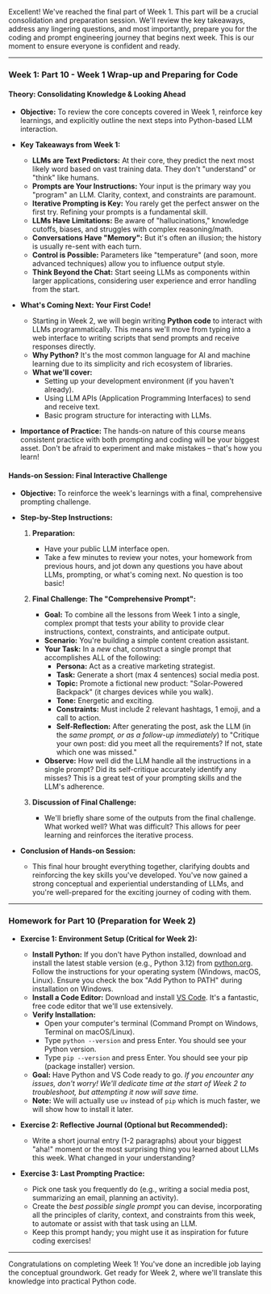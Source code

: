 Excellent\! We've reached the final part of Week 1. This part will be a crucial consolidation and preparation session. We'll review the key takeaways, address any lingering questions, and most importantly, prepare you for the coding and prompt engineering journey that begins next week. This is our moment to ensure everyone is confident and ready.

-----

### **Week 1: Part 10 - Week 1 Wrap-up and Preparing for Code**

#### **Theory: Consolidating Knowledge & Looking Ahead**

  * **Objective:** To review the core concepts covered in Week 1, reinforce key learnings, and explicitly outline the next steps into Python-based LLM interaction.

  * **Key Takeaways from Week 1:**

      * **LLMs are Text Predictors:** At their core, they predict the next most likely word based on vast training data. They don't "understand" or "think" like humans.
      * **Prompts are Your Instructions:** Your input is the primary way you "program" an LLM. Clarity, context, and constraints are paramount.
      * **Iterative Prompting is Key:** You rarely get the perfect answer on the first try. Refining your prompts is a fundamental skill.
      * **LLMs Have Limitations:** Be aware of "hallucinations," knowledge cutoffs, biases, and struggles with complex reasoning/math.
      * **Conversations Have "Memory":** But it's often an illusion; the history is usually re-sent with each turn.
      * **Control is Possible:** Parameters like "temperature" (and soon, more advanced techniques) allow you to influence output style.
      * **Think Beyond the Chat:** Start seeing LLMs as components within larger applications, considering user experience and error handling from the start.

  * **What's Coming Next: Your First Code\!**

      * Starting in Week 2, we will begin writing **Python code** to interact with LLMs programmatically. This means we'll move from typing into a web interface to writing scripts that send prompts and receive responses directly.
      * **Why Python?** It's the most common language for AI and machine learning due to its simplicity and rich ecosystem of libraries.
      * **What we'll cover:**
          * Setting up your development environment (if you haven't already).
          * Using LLM APIs (Application Programming Interfaces) to send and receive text.
          * Basic program structure for interacting with LLMs.

  * **Importance of Practice:** The hands-on nature of this course means consistent practice with both prompting and coding will be your biggest asset. Don't be afraid to experiment and make mistakes – that's how you learn\!

#### **Hands-on Session: Final Interactive Challenge**

  * **Objective:** To reinforce the week's learnings with a final, comprehensive prompting challenge.

  * **Step-by-Step Instructions:**

    1.  **Preparation:**

          * Have your public LLM interface open.
          * Take a few minutes to review your notes, your homework from previous hours, and jot down any questions you have about LLMs, prompting, or what's coming next. No question is too basic\!

    3.  **Final Challenge: The "Comprehensive Prompt":**

          * **Goal:** To combine all the lessons from Week 1 into a single, complex prompt that tests your ability to provide clear instructions, context, constraints, and anticipate output.
          * **Scenario:** You're building a simple content creation assistant.
          * **Your Task:** In a *new* chat, construct a single prompt that accomplishes ALL of the following:
              * **Persona:** Act as a creative marketing strategist.
              * **Task:** Generate a short (max 4 sentences) social media post.
              * **Topic:** Promote a fictional new product: "Solar-Powered Backpack" (it charges devices while you walk).
              * **Tone:** Energetic and exciting.
              * **Constraints:** Must include 2 relevant hashtags, 1 emoji, and a call to action.
              * **Self-Reflection:** After generating the post, ask the LLM (in the *same prompt, or as a follow-up immediately*) to "Critique your own post: did you meet all the requirements? If not, state which one was missed."
          * **Observe:** How well did the LLM handle all the instructions in a single prompt? Did its self-critique accurately identify any misses? This is a great test of your prompting skills and the LLM's adherence.

    4.  **Discussion of Final Challenge:**

          * We'll briefly share some of the outputs from the final challenge. What worked well? What was difficult? This allows for peer learning and reinforces the iterative process.

  * **Conclusion of Hands-on Session:**

      * This final hour brought everything together, clarifying doubts and reinforcing the key skills you've developed. You've now gained a strong conceptual and experiential understanding of LLMs, and you're well-prepared for the exciting journey of coding with them.

-----

### **Homework for Part 10 (Preparation for Week 2)**

  * **Exercise 1: Environment Setup (Critical for Week 2):**
      * **Install Python:** If you don't have Python installed, download and install the latest stable version (e.g., Python 3.12) from [python.org](https://www.python.org/downloads/). Follow the instructions for your operating system (Windows, macOS, Linux). Ensure you check the box "Add Python to PATH" during installation on Windows.
      * **Install a Code Editor:** Download and install [VS Code](https://code.visualstudio.com/download). It's a fantastic, free code editor that we'll use extensively.
      * **Verify Installation:**
          * Open your computer's terminal (Command Prompt on Windows, Terminal on macOS/Linux).
          * Type `python --version` and press Enter. You should see your Python version.
          * Type `pip --version` and press Enter. You should see your pip (package installer) version.
      * **Goal:** Have Python and VS Code ready to go. *If you encounter any issues, don't worry! We'll dedicate time at the start of Week 2 to troubleshoot, but attempting it now will save time.*
      * **Note:** We will actually use `uv` instead of `pip` which is much faster, we will show how to install it later.
         
  * **Exercise 2: Reflective Journal (Optional but Recommended):**
      * Write a short journal entry (1-2 paragraphs) about your biggest "aha!" moment or the most surprising thing you learned about LLMs this week. What changed in your understanding?
  * **Exercise 3: Last Prompting Practice:**
      * Pick one task you frequently do (e.g., writing a social media post, summarizing an email, planning an activity).
      * Create the *best possible single prompt* you can devise, incorporating all the principles of clarity, context, and constraints from this week, to automate or assist with that task using an LLM.
      * Keep this prompt handy; you might use it as inspiration for future coding exercises\!

-----

Congratulations on completing Week 1\! You've done an incredible job laying the conceptual groundwork. Get ready for Week 2, where we'll translate this knowledge into practical Python code.

